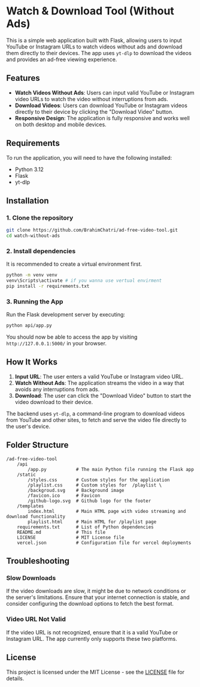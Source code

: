 
# Watch & Download Tool (Without Ads)

This is a simple web application built with Flask, allowing users to input YouTube or Instagram URLs to watch videos without ads and download them directly to their devices. The app uses `yt-dlp` to download the videos and provides an ad-free viewing experience.

## Features

- **Watch Videos Without Ads**: Users can input valid YouTube or Instagram video URLs to watch the video without interruptions from ads.
- **Download Videos**: Users can download YouTube or Instagram videos directly to their device by clicking the "Download Video" button.
- **Responsive Design**: The application is fully responsive and works well on both desktop and mobile devices.

## Requirements

To run the application, you will need to have the following installed:

- Python 3.12
- Flask
- yt-dlp

## Installation

### 1. Clone the repository

```bash
git clone https://github.com/BrahimChatri/ad-free-video-tool.git
cd watch-without-ads
```

### 2. Install dependencies

It is recommended to create a virtual environment first.

```bash
python -m venv venv
venv\Scripts\activate # if you wanna use vertual envirment 
pip install -r requirements.txt
```


### 3. Running the App

Run the Flask development server by executing:

```bash
python api/app.py
```

You should now be able to access the app by visiting `http://127.0.0.1:5000/` in your browser.

## How It Works

1. **Input URL**: The user enters a valid YouTube or Instagram video URL.
2. **Watch Without Ads**: The application streams the video in a way that avoids any interruptions from ads.
3. **Download**: The user can click the "Download Video" button to start the video download to their device.

The backend uses `yt-dlp`, a command-line program to download videos from YouTube and other sites, to fetch and serve the video file directly to the user's device.

## Folder Structure

```
/ad-free-video-tool
    /api 
        /app.py           # The main Python file running the Flask app
    /static
        /styles.css       # Custom styles for the application
        /playlist.css     # Custom styles for  /playlist \
        /backgroud.svg    # Background image 
        /favicon.ico      # Favicon 
        /github-logo.svg  # Github logo for the footer
    /templates
        index.html        # Main HTML page with video streaming and download functionality
        playlist.html     # Main HTML for /playlist page
    requirements.txt      # List of Python dependencies
    README.md             # This file
    LICENSE               # MIT License file 
    vercel.json           # Configuration file for vercel deployments
```

## Troubleshooting

### Slow Downloads

If the video downloads are slow, it might be due to network conditions or the server's limitations. Ensure that your internet connection is stable, and consider configuring the download options to fetch the best format.

### Video URL Not Valid

If the video URL is not recognized, ensure that it is a valid YouTube or Instagram URL. The app currently only supports these two platforms.

## License

This project is licensed under the MIT License - see the [LICENSE](LICENSE) file for details.

